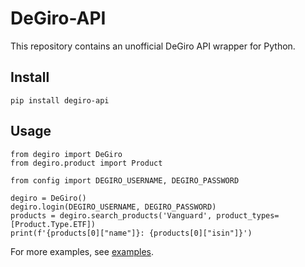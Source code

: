 # DeGiro-API

This repository contains an unofficial DeGiro API wrapper for Python.

## Install

```
pip install degiro-api
```

## Usage

```
from degiro import DeGiro
from degiro.product import Product

from config import DEGIRO_USERNAME, DEGIRO_PASSWORD

degiro = DeGiro()
degiro.login(DEGIRO_USERNAME, DEGIRO_PASSWORD)
products = degiro.search_products('Vanguard', product_types=[Product.Type.ETF])
print(f'{products[0]["name"]}: {products[0]["isin"]}')

```

For more examples, see [examples](./examples).

